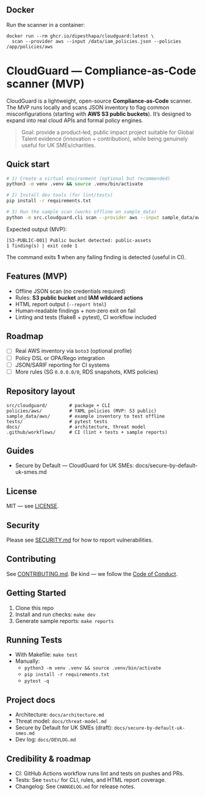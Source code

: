 ## Docker
Run the scanner in a container:
```
docker run --rm ghcr.io/dipesthapa/cloudguard:latest \
  scan --provider aws --input /data/iam_policies.json --policies /app/policies/aws
```

# CloudGuard — Compliance‑as‑Code scanner (MVP)

CloudGuard is a lightweight, open-source **Compliance‑as‑Code** scanner. The MVP runs locally and scans JSON inventory to flag common misconfigurations (starting with **AWS S3 public buckets**). It’s designed to expand into real cloud APIs and formal policy engines.

> Goal: provide a product‑led, public impact project suitable for Global Talent evidence (innovation + contribution), while being genuinely useful for UK SMEs/charities.

## Quick start

```bash
# 1) Create a virtual environment (optional but recommended)
python3 -m venv .venv && source .venv/bin/activate

# 2) Install dev tools (for lint/tests)
pip install -r requirements.txt

# 3) Run the sample scan (works offline on sample_data)
python -m src.cloudguard.cli scan --provider aws --input sample_data/aws/s3_buckets.json --policies policies/aws
```

Expected output (MVP):

```
[S3-PUBLIC-001] Public bucket detected: public-assets
1 finding(s) | exit code 1
```

The command exits **1** when any failing finding is detected (useful in CI).

## Features (MVP)
- Offline JSON scan (no credentials required)
- Rules: **S3 public bucket** and **IAM wildcard actions**
- HTML report output (`--report html`)
- Human‑readable findings + non‑zero exit on fail
- Linting and tests (flake8 + pytest), CI workflow included

## Roadmap
- [ ] Real AWS inventory via `boto3` (optional profile)
- [ ] Policy DSL or OPA/Rego integration
- [ ] JSON/SARIF reporting for CI systems
- [ ] More rules (SG `0.0.0.0/0`, RDS snapshots, KMS policies)

## Repository layout
```
src/cloudguard/        # package + CLI
policies/aws/          # YAML policies (MVP: S3 public)
sample_data/aws/       # example inventory to test offline
tests/                 # pytest tests
docs/                  # architecture, threat model
.github/workflows/     # CI (lint + tests + sample reports)
```

## Guides
- Secure by Default — CloudGuard for UK SMEs: docs/secure-by-default-uk-smes.md

## License
MIT — see [LICENSE](LICENSE).

## Security
Please see [SECURITY.md](SECURITY.md) for how to report vulnerabilities.

## Contributing
See [CONTRIBUTING.md](CONTRIBUTING.md). Be kind — we follow the [Code of Conduct](CODE_OF_CONDUCT.md).

## Getting Started
1. Clone this repo
2. Install and run checks: `make dev`
3. Generate sample reports: `make reports`


## Running Tests
- With Makefile: `make test`
- Manually:
  - `python3 -m venv .venv && source .venv/bin/activate`
  - `pip install -r requirements.txt`
  - `pytest -q`

## Project docs
- Architecture: `docs/architecture.md`
- Threat model: `docs/threat-model.md`
- Secure by Default for UK SMEs (draft): `docs/secure-by-default-uk-smes.md`
- Dev log: `docs/DEVLOG.md`

## Credibility & roadmap
- CI: GitHub Actions workflow runs lint and tests on pushes and PRs.
- Tests: See `tests/` for CLI, rules, and HTML report coverage.
- Changelog: See `CHANGELOG.md` for release notes.
